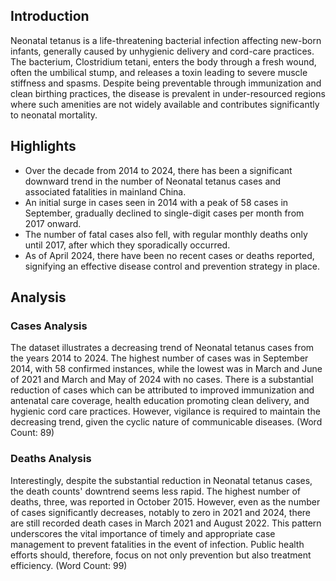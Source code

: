 ## Introduction

Neonatal tetanus is a life-threatening bacterial infection affecting new-born infants, generally caused by unhygienic delivery and cord-care practices. The bacterium, Clostridium tetani, enters the body through a fresh wound, often the umbilical stump, and releases a toxin leading to severe muscle stiffness and spasms. Despite being preventable through immunization and clean birthing practices, the disease is prevalent in under-resourced regions where such amenities are not widely available and contributes significantly to neonatal mortality.

## Highlights

- Over the decade from 2014 to 2024, there has been a significant downward trend in the number of Neonatal tetanus cases and associated fatalities in mainland China. <br/>
- An initial surge in cases seen in 2014 with a peak of 58 cases in September, gradually declined to single-digit cases per month from 2017 onward.<br/>
- The number of fatal cases also fell, with regular monthly deaths only until 2017, after which they sporadically occurred. <br/>
- As of April 2024, there have been no recent cases or deaths reported, signifying an effective disease control and prevention strategy in place.

## Analysis

### Cases Analysis
The dataset illustrates a decreasing trend of Neonatal tetanus cases from the years 2014 to 2024. The highest number of cases was in September 2014, with 58 confirmed instances, while the lowest was in March and June of 2021 and  March and May of 2024 with no cases. There is a substantial reduction of cases which can be attributed to improved immunization and antenatal care coverage, health education promoting clean delivery, and hygienic cord care practices. However, vigilance is required to maintain the decreasing trend, given the cyclic nature of communicable diseases. (Word Count: 89)

### Deaths Analysis
Interestingly, despite the substantial reduction in Neonatal tetanus cases, the death counts' downtrend seems less rapid. The highest number of deaths, three, was reported in October 2015. However, even as the number of cases significantly decreases, notably to zero in 2021 and 2024, there are still recorded death cases in March 2021 and August 2022. This pattern underscores the vital importance of timely and appropriate case management to prevent fatalities in the event of infection. Public health efforts should, therefore, focus on not only prevention but also treatment efficiency.  (Word Count: 99)
